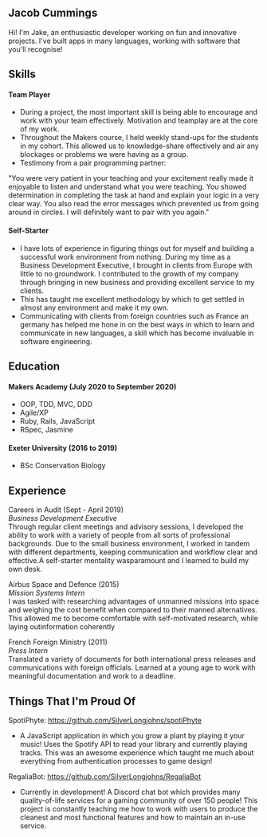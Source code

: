 ## Jacob Cummings

Hi! I'm Jake, an enthusiastic developer working on fun and innovative projects. I've built apps in many languages, working with software that you'll recognise!

## Skills

#### Team Player

- During a project, the most important skill is being able to encourage and work with your team effectively. Motivation and teamplay are at the core of my work. 
- Throughout the Makers course, I held weekly stand-ups for the students in my cohort. This allowed us to knowledge-share effectively and air any blockages or problems we were having as a group.
- Testimony from a pair programming partner:

"You were very patient in your teaching and your excitement really made it enjoyable to listen and understand what you were teaching. You showed determination in completing the task at hand and explain your logic in a very clear way. You also read the error messages which prevented us from going around in circles. I will definitely want to pair with you again."

#### Self-Starter

- I have lots of experience in figuring things out for myself and building a successful work environment from nothing. During my time as a Business Development Executive, I brought in clients from Europe with little to no groundwork. I contributed to the growth of my company through bringing in new business and providing excellent service to my clients.
- This has taught me excellent methodology by which to get settled in almost any environment and make it my own.
- Communicating with clients from foreign countries such as France an germany has helped me hone in on the best ways in which to learn and communicate in new languages, a skill which has become invaluable in software engineering.

## Education

#### Makers Academy (July 2020 to September 2020)

- OOP, TDD, MVC, DDD
- Agile/XP
- Ruby, Rails, JavaScript
- RSpec, Jasmine

#### Exeter University (2016 to 2019)

- BSc Conservation Biology

## Experience

Careers in Audit (Sept - April 2019)    
*Business Development Executive*  
Through regular client meetings and advisory sessions, I developed the ability to work with a variety of people from all sorts of professional backgrounds. Due to the small business environment, I worked in tandem with different departments, keeping communication and workflow clear and effective.A self-starter mentality wasparamount and I learned to build my own desk.

Airbus Space and Defence (2015)                                     
*Mission Systems Intern*                                 
I was tasked with researching advantages of unmanned missions into space and weighing the cost benefit when compared to their manned alternatives. This allowed me to become comfortable with self-motivated research, while laying outinformation coherently

French Foreign Ministry (2011)                                 
*Press Intern*                                 
Translated a variety of documents for both international press releases and communications with foreign officials. Learned at a young age to work with meaningful documentation and work to a deadline.

## Things That I'm Proud Of

SpotiPhyte: https://github.com/SilverLongjohns/spotiPhyte
- A JavaScript application in which you grow a plant by playing it your music! Uses the Spotify API to read your library and currently playing tracks. This was an awesome experience which taught me much about everything from authentication processes to game design!

RegaliaBot: https://github.com/SilverLongjohns/RegaliaBot
- Currently in development! A Discord chat bot which provides many quality-of-life services for a gaming community of over 150 people! This project is constantly teaching me how to work with users to produce the cleanest and most functional features and how to maintain an in-use service.
